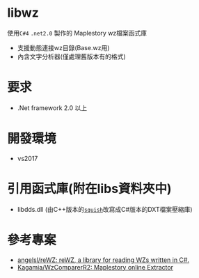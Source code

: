 # libwz

使用`C#4` `.net2.0` 製作的 Maplestory wz檔案函式庫

* 支援動態連接wz目錄(Base.wz用)
* 內含文字分析器(僅處理舊版本有的格式)

# 要求

* .Net framework 2.0 以上

# 開發環境

* vs2017

# 引用函式庫(附在libs資料夾中)

* libdds.dll (由C++版本的[`squish`](https://github.com/Cavewhere/squish)改寫成C#版本的DXT檔案壓縮庫)

# 參考專案

* [angelsl/reWZ: reWZ, a library for reading WZs written in C#.](https://github.com/angelsl/reWZ)
* [Kagamia/WzComparerR2: Maplestory online Extractor](https://github.com/Kagamia/WzComparerR2)
